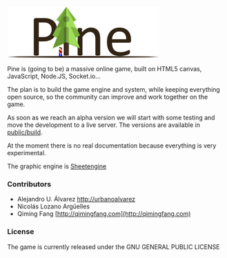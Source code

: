 ![Pine Game](public/assets/img/logo.png "Pine, the game")

Pine is (going to be) a massive online game, built on HTML5 canvas, JavaScript, Node.JS, Socket.io...

The plan is to build the game engine and system, while keeping everything open source, so the community can improve and work together on the game.

As soon as we reach an alpha version we will start with some testing and move the development to a live server.
The versions are available in [public/build](https://github.com/Open-RPG/open-rpg/tree/master/public/build).

At the moment there is no real documentation because everything is very experimental.

The graphic engine is [Sheetengine](http://sheetengine.codeplex.com/)

### Contributors
- Alejandro U. Álvarez [http://urbanoalvarez](http://urbanoalvarez.es)
- Nicolás Lozano Argüelles
- Qiming Fang [http://qimingfang.com](http://qimingfang.com)

### License
The game is currently released under the GNU GENERAL PUBLIC LICENSE

